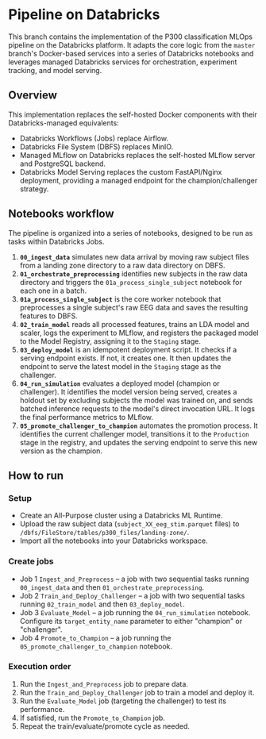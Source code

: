 # Pipeline on Databricks
This branch contains the implementation of the P300 classification MLOps pipeline on the Databricks platform. It adapts the core logic from the `master` branch's Docker-based services into a series of Databricks notebooks and leverages managed Databricks services for orchestration, experiment tracking, and model serving.
## Overview
This implementation replaces the self-hosted Docker components with their Databricks-managed equivalents:
* Databricks Workflows (Jobs) replace Airflow.
* Databricks File System (DBFS) replaces MinIO.
* Managed MLflow on Databricks replaces the self-hosted MLflow server and PostgreSQL backend.
* Databricks Model Serving replaces the custom FastAPI/Nginx deployment, providing a managed endpoint for the champion/challenger strategy.
## Notebooks workflow
The pipeline is organized into a series of notebooks, designed to be run as tasks within Databricks Jobs.
1.  **`00_ingest_data`** simulates new data arrival by moving raw subject files from a landing zone directory to a raw data directory on DBFS.
2.  **`01_orchestrate_preprocessing`** identifies new subjects in the raw data directory and triggers the `01a_process_single_subject` notebook for each one in a batch.
3.  **`01a_process_single_subject`** is the core worker notebook that preprocesses a single subject's raw EEG data and saves the resulting features to DBFS.
4.  **`02_train_model`** reads all processed features, trains an LDA model and scaler, logs the experiment to MLflow, and registers the packaged model to the Model Registry, assigning it to the `Staging` stage.
5.  **`03_deploy_model`** is an idempotent deployment script. It checks if a serving endpoint exists. If not, it creates one. It then updates the endpoint to serve the latest model in the `Staging` stage as the challenger.
6.  **`04_run_simulation`** evaluates a deployed model (champion or challenger). It identifies the model version being served, creates a holdout set by excluding subjects the model was trained on, and sends batched inference requests to the model's direct invocation URL. It logs the final performance metrics to MLflow.
7.  **`05_promote_challenger_to_champion`** automates the promotion process. It identifies the current challenger model, transitions it to the `Production` stage in the registry, and updates the serving endpoint to serve this new version as the champion.
## How to run
### Setup
*   Create an All-Purpose cluster using a Databricks ML Runtime.
*   Upload the raw subject data (`subject_XX_eeg_stim.parquet` files) to `/dbfs/FileStore/tables/p300_files/landing-zone/`.
*   Import all the notebooks into your Databricks workspace.
### Create jobs
* Job 1 `Ingest_and_Preprocess` – a job with two sequential tasks running `00_ingest_data` and then `01_orchestrate_preprocessing`.
* Job 2 `Train_and_Deploy_Challenger` – a job with two sequential tasks running `02_train_model` and then `03_deploy_model`.
* Job 3 `Evaluate_Model` – a job running the `04_run_simulation` notebook. Configure its `target_entity_name` parameter to either "champion" or "challenger".
* Job 4 `Promote_to_Champion` – a job running the `05_promote_challenger_to_champion` notebook.
### Execution order
1. Run the `Ingest_and_Preprocess` job to prepare data.
2. Run the `Train_and_Deploy_Challenger` job to train a model and deploy it.
3. Run the `Evaluate_Model` job (targeting the challenger) to test its performance.
4. If satisfied, run the `Promote_to_Champion` job.
5. Repeat the train/evaluate/promote cycle as needed.
